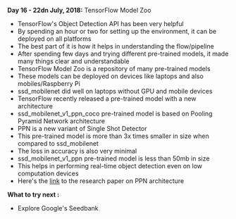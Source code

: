 **Day 16 - 22dn July, 2018:** TensorFlow Model Zoo 
* TensorFlow's Object Detection API has been very helpful  
* By spending an hour or two for setting up the environment, it can be deployed on all platforms   
* The best part of it is how it helps in understanding the flow/pipeline  
* After spending few days and trying different pre-trained models, it made many things clear and understandable  
* TensorFlow Model Zoo is a repository of many pre-trained models  
* These models can be deployed on devices like laptops and also mobiles/Raspberry Pi  
* ssd_mobilenet did well on laptops without GPU and mobile devices  
* TensorFlow recently released a pre-trained model with a new architecture  
* ssd_mobilenet_v1_ppn_coco pre-trained model is based on Pooling Pyramid Network architecture  
* PPN is a new variant of Single Shot Detector  
* This pre-trained model is more than 3x times smaller in size when compared to ssd_mobilenet  
* The loss in accuracy is also very minimal  
* ssd_mobilenet_v1_ppn pre-trained model is less than 50mb in size  
* This helps in performing real-time object detection even on low computation devices  
* Here's the [link](https://arxiv.org/abs/1807.03284) to the research paper on PPN architecture  

**What to try next :**   
* Explore Google's Seedbank  


